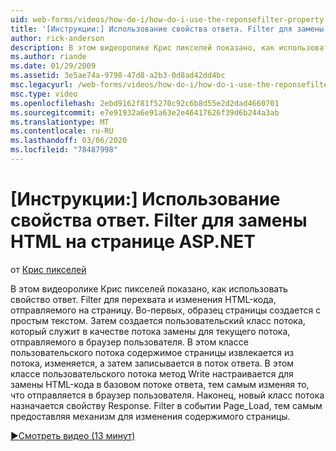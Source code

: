 ```yaml
---
uid: web-forms/videos/how-do-i/how-do-i-use-the-reponsefilter-property-to-replace-html-in-an-aspnet-page
title: '[Инструкции:] Использование свойства ответа. Filter для замены HTML на странице ASP.NET | Документация Майкрософт'
author: rick-anderson
description: В этом видеоролике Крис пикселей показано, как использовать свойство ответ. Filter для перехвата и изменения HTML-кода, отправляемого на страницу. Во-первых, создается образец страницы w...
ms.author: riande
ms.date: 01/29/2009
ms.assetid: 3e5ae74a-9798-47d8-a2b3-0d8ad42dd4bc
msc.legacyurl: /web-forms/videos/how-do-i/how-do-i-use-the-reponsefilter-property-to-replace-html-in-an-aspnet-page
msc.type: video
ms.openlocfilehash: 2ebd9162f81f5270c92c6b8d55e2d2dad4660701
ms.sourcegitcommit: e7e91932a6e91a63e2e46417626f39d6b244a3ab
ms.translationtype: MT
ms.contentlocale: ru-RU
ms.lasthandoff: 03/06/2020
ms.locfileid: "78487998"
---
```

# <a name="how-do-i-use-the-reponsefilter-property-to-replace-html-in-an-aspnet-page"></a>[Инструкции:] Использование свойства ответ. Filter для замены HTML на странице ASP.NET

от [Крис пикселей](https://twitter.com/chrispels)

В этом видеоролике Крис пикселей показано, как использовать свойство ответ. Filter для перехвата и изменения HTML-кода, отправляемого на страницу. Во-первых, образец страницы создается с простым текстом. Затем создается пользовательский класс потока, который служит в качестве потока замены для текущего потока, отправляемого в браузер пользователя. В этом классе пользовательского потока содержимое страницы извлекается из потока, изменяется, а затем записывается в поток ответа. В этом классе пользовательского потока метод Write настраивается для замены HTML-кода в базовом потоке ответа, тем самым изменяя то, что отправляется в браузер пользователя. Наконец, новый класс потока назначается свойству Response. Filter в событии Page\_Load, тем самым предоставляя механизм для изменения содержимого страницы.

[&#9654;Смотреть видео (13 минут)](https://channel9.msdn.com/Blogs/ASP-NET-Site-Videos/how-do-i-use-the-reponsefilter-property-to-replace-html-in-an-aspnet-page)
